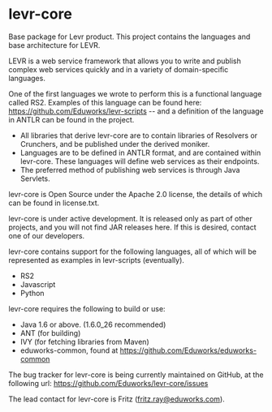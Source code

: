 levr-core
=========

Base package for Levr product. This project contains the languages and base architecture for LEVR.

LEVR is a web service framework that allows you to write and publish complex web services quickly and in a variety of domain-specific languages.

One of the first languages we wrote to perform this is a functional language called RS2. Examples of this language can be found here: https://github.com/Eduworks/levr-scripts -- and a definition of the language in ANTLR can be found in the project.

* All libraries that derive levr-core are to contain libraries of Resolvers or Crunchers, and be published under the derived moniker.
* Languages are to be defined in ANTLR format, and are contained within levr-core. These languages will define web services as their endpoints.
* The preferred method of publishing web services is through Java Servlets.

levr-core is Open Source under the Apache 2.0 license, the details of which can be found in license.txt.

levr-core is under active development. It is released only as part of other projects, and you will not find JAR releases here. If this is desired, contact one of our developers.

levr-core contains support for the following languages, all of which will be represented as examples in levr-scripts (eventually).

* RS2
* Javascript
* Python

levr-core requires the following to build or use:

* Java 1.6 or above. (1.6.0_26 recommended)
* ANT (for building)
* IVY (for fetching libraries from Maven)
* eduworks-common, found at https://github.com/Eduworks/eduworks-common

The bug tracker for levr-core is being currently maintained on GitHub, at the following url: https://github.com/Eduworks/levr-core/issues

The lead contact for levr-core is Fritz (fritz.ray@eduworks.com).
